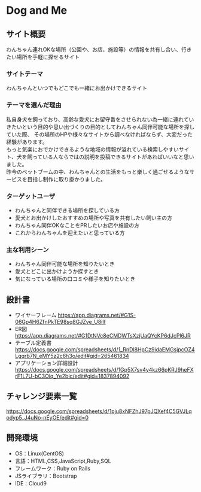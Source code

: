 # Dog and Me

## サイト概要
わんちゃん連れOKな場所（公園や、お店、施設等）の情報を共有し合い、行きたい場所を手軽に探せるサイト

### サイトテーマ
わんちゃんといつでもどこでも一緒にお出かけできるサイト

### テーマを選んだ理由
私自身犬を飼っており、高齢な愛犬にお留守番をさせられない為一緒に連れていきたいという目的や思い出づくりの目的としてわんちゃん同伴可能な場所を探していた際、
その場所のHPや様々なサイトから調べなければならず、大変だった経験があります。  
もっと気楽におでかけできるような地域の情報が溢れている検索しやすいサイト、犬を飼っている人ならではの説明を投稿できるサイトがあればいいなと思いました。  
昨今のペットブームの中、わんちゃんとの生活をもっと楽しく過ごせるようなサービスを目指し制作に取り掛かりました。

### ターゲットユーザ
- わんちゃんと同伴できる場所を探している方
- 愛犬とお出かけしたおすすめの場所や写真を共有したい飼い主の方
- わんちゃん同伴OKなことをPRしたいお店や施設の方
- これからわんちゃんを迎えたいと思っている方

### 主な利用シーン
- わんちゃん同伴可能な場所を知りたいとき
- 愛犬とどこに出かけようか探すとき
- 気になっている場所の口コミや様子を知りたいとき

## 設計書
- ワイヤーフレーム  https://app.diagrams.net/#G1S-06Gp4H6ZfnPkTE98sq8GJZve_U8ilf
- ER図  https://app.diagrams.net/#G1DtNVc8eCMDWTsXzjUaQYcKP6dJcPl6JR
- テーブル定義書  https://docs.google.com/spreadsheets/d/1_RnDl8HpCz9idaEMGsjpcOZ4Lgqrb7N_eMY5z2c6h3o/edit#gid=265461834
- アプリケーション詳細設計  https://docs.google.com/spreadsheets/d/1Gp5X7sv4y4kz66pKRJ9heFXrF1L7U-bC3Oiq_Ye2bic/edit#gid=1837894092

## チャレンジ要素一覧
https://docs.google.com/spreadsheets/d/1pju8xNFZhJ97pJQXef4C5GVJLqodyp5_J4uNo-nEyOE/edit#gid=0


## 開発環境
- OS：Linux(CentOS)
- 言語：HTML,CSS,JavaScript,Ruby,SQL
- フレームワーク：Ruby on Rails
- JSライブラリ：Bootstrap
- IDE：Cloud9
